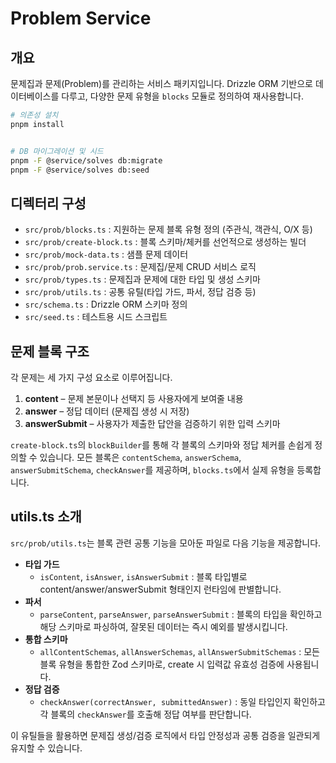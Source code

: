 # Problem Service

## 개요

문제집과 문제(Problem)를 관리하는 서비스 패키지입니다. Drizzle ORM 기반으로 데이터베이스를 다루고, 다양한 문제 유형을 `blocks` 모듈로 정의하여 재사용합니다.

```bash
# 의존성 설치
pnpm install


# DB 마이그레이션 및 시드
pnpm -F @service/solves db:migrate
pnpm -F @service/solves db:seed
```

## 디렉터리 구성

- `src/prob/blocks.ts` : 지원하는 문제 블록 유형 정의 (주관식, 객관식, O/X 등)
- `src/prob/create-block.ts` : 블록 스키마/체커를 선언적으로 생성하는 빌더
- `src/prob/mock-data.ts` : 샘플 문제 데이터
- `src/prob/prob.service.ts` : 문제집/문제 CRUD 서비스 로직
- `src/prob/types.ts` : 문제집과 문제에 대한 타입 및 생성 스키마
- `src/prob/utils.ts` : 공통 유틸(타입 가드, 파서, 정답 검증 등)
- `src/schema.ts` : Drizzle ORM 스키마 정의
- `src/seed.ts` : 테스트용 시드 스크립트

## 문제 블록 구조

각 문제는 세 가지 구성 요소로 이루어집니다.

1. **content** – 문제 본문이나 선택지 등 사용자에게 보여줄 내용
2. **answer** – 정답 데이터 (문제집 생성 시 저장)
3. **answerSubmit** – 사용자가 제출한 답안을 검증하기 위한 입력 스키마

`create-block.ts`의 `blockBuilder`를 통해 각 블록의 스키마와 정답 체커를 손쉽게 정의할 수 있습니다. 모든 블록은 `contentSchema`, `answerSchema`, `answerSubmitSchema`, `checkAnswer`를 제공하며, `blocks.ts`에서 실제 유형을 등록합니다.

## utils.ts 소개

`src/prob/utils.ts`는 블록 관련 공통 기능을 모아둔 파일로 다음 기능을 제공합니다.

- **타입 가드**
  - `isContent`, `isAnswer`, `isAnswerSubmit` : 블록 타입별로 content/answer/answerSubmit 형태인지 런타임에 판별합니다.
- **파서**
  - `parseContent`, `parseAnswer`, `parseAnswerSubmit` : 블록의 타입을 확인하고 해당 스키마로 파싱하여, 잘못된 데이터는 즉시 예외를 발생시킵니다.
- **통합 스키마**
  - `allContentSchemas`, `allAnswerSchemas`, `allAnswerSubmitSchemas` : 모든 블록 유형을 통합한 Zod 스키마로, create 시 입력값 유효성 검증에 사용됩니다.
- **정답 검증**
  - `checkAnswer(correctAnswer, submittedAnswer)` : 동일 타입인지 확인하고 각 블록의 `checkAnswer`를 호출해 정답 여부를 판단합니다.

이 유틸들을 활용하면 문제집 생성/검증 로직에서 타입 안정성과 공통 검증을 일관되게 유지할 수 있습니다.
